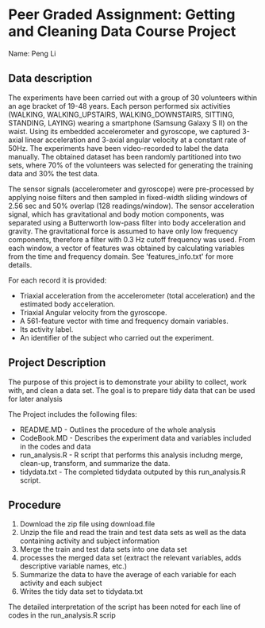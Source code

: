 # Peer Graded Assignment: Getting and Cleaning Data Course Project

Name: Peng Li


## Data description

The experiments have been carried out with a group of 30 volunteers within an age bracket of 19-48 years. Each person performed six activities (WALKING, WALKING_UPSTAIRS, WALKING_DOWNSTAIRS, SITTING, STANDING, LAYING) wearing a smartphone (Samsung Galaxy S II) on the waist. Using its embedded accelerometer and gyroscope, we captured 3-axial linear acceleration and 3-axial angular velocity at a constant rate of 50Hz. The experiments have been video-recorded to label the data manually. The obtained dataset has been randomly partitioned into two sets, where 70% of the volunteers was selected for generating the training data and 30% the test data. 

The sensor signals (accelerometer and gyroscope) were pre-processed by applying noise filters and then sampled in fixed-width sliding windows of 2.56 sec and 50% overlap (128 readings/window). The sensor acceleration signal, which has gravitational and body motion components, was separated using a Butterworth low-pass filter into body acceleration and gravity. The gravitational force is assumed to have only low frequency components, therefore a filter with 0.3 Hz cutoff frequency was used. From each window, a vector of features was obtained by calculating variables from the time and frequency domain. See 'features_info.txt' for more details. 

For each record it is provided:

- Triaxial acceleration from the accelerometer (total acceleration) and the estimated body acceleration.
- Triaxial Angular velocity from the gyroscope. 
- A 561-feature vector with time and frequency domain variables. 
- Its activity label. 
- An identifier of the subject who carried out the experiment.

## Project Description

The purpose of this project is to demonstrate your ability to collect, work with, and clean a data set. The goal is to prepare tidy data that can be used for later analysis

The Project includes the following files:

- README.MD - Outlines the procedure of the whole analysis 
- CodeBook.MD - Describes the experiment data and variables included in the codes and data
- run_analysis.R - R script that performs this analysis includng merge, clean-up, transform, and summarize the data.
- tidydata.txt - The completed tidydata outputed by this run_analysis.R script.

## Procedure

1. Download the zip file using download.file
2. Unzip the file and read the train and test data sets as well as the data containing activity and subject information 
3. Merge the train and test data sets into one data set
4. processes the merged data set (extract the relevant variables, adds descriptive variable names, etc.)
5. Summarize the data to have the average of each variable for each activity and each subject
6. Writes the tidy data set to tidydata.txt

The detailed interpretation of the script has been noted for each line of codes in the run_analysis.R scrip









